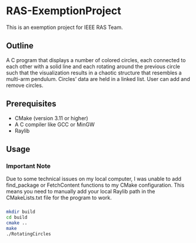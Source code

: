 # RAS-ExemptionProject
This is an exemption project for IEEE RAS Team. 

## Outline
A C program that displays a number of colored circles, each connected to each other with a solid line and each rotating around the previous circle such that the visualization results in a chaotic structure that resembles a multi-arm pendulum. Circles’ data are held in a linked list. User can add and remove circles.

## Prerequisites
- CMake (version 3.11 or higher)
- A C compiler like GCC or MinGW
- Raylib

## Usage

### Important Note
Due to some technical issues on my local computer, I was unable to add find_package or FetchContent functions to my CMake configuration. This means you need to manually add your local Raylib path in the CMakeLists.txt file for the program to work.

### 
```bash
mkdir build
cd build
cmake ..
make
./RotatingCircles
